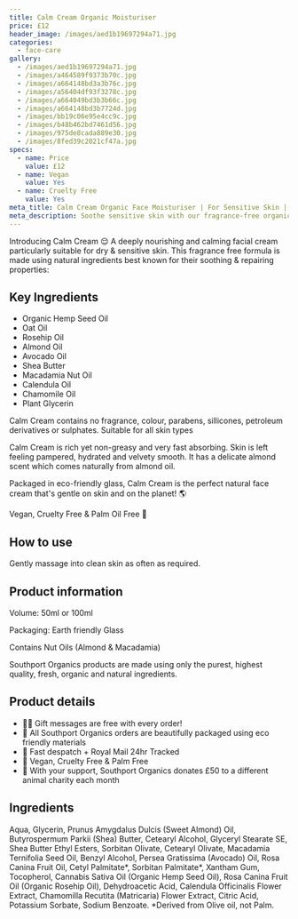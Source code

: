 ```yaml
---
title: Calm Cream Organic Moisturiser
price: £12
header_image: /images/aed1b19697294a71.jpg
categories:
  - face-care
gallery:
  - /images/aed1b19697294a71.jpg
  - /images/a464589f9373b70c.jpg
  - /images/a664148bd3a3b76c.jpg
  - /images/a56404df93f3278c.jpg
  - /images/a664049bd3b3b66c.jpg
  - /images/a664148bd3b7724d.jpg
  - /images/bb19c06e95e4cc9c.jpg
  - /images/b48b462bd7461d56.jpg
  - /images/975de8cada889e30.jpg
  - /images/8fed39c2021cf47a.jpg
specs:
  - name: Price
    value: £12
  - name: Vegan
    value: Yes
  - name: Cruelty Free
    value: Yes
meta_title: Calm Cream Organic Face Moisturiser | For Sensitive Skin | Southport Organics
meta_description: Soothe sensitive skin with our fragrance-free organic face cream blended with hemp seed oil, rosehip and oat. 100% vegan and cruelty-free skincare.
---
```


Introducing Calm Cream 😌 A deeply nourishing and calming facial cream particularly suitable for dry & sensitive skin. This fragrance free formula is made using natural ingredients best known for their soothing & repairing properties:

## Key Ingredients

- Organic Hemp Seed Oil
- Oat Oil
- Rosehip Oil
- Almond Oil
- Avocado Oil
- Shea Butter
- Macadamia Nut Oil
- Calendula Oil
- Chamomile Oil
- Plant Glycerin

Calm Cream contains no fragrance, colour, parabens, sillicones, petroleum derivatives or sulphates.
Suitable for all skin types

Calm Cream is rich yet non-greasy and very fast absorbing. Skin is left feeling pampered, hydrated and velvety smooth. It has a delicate almond scent which comes naturally from almond oil.

Packaged in eco-friendly glass, Calm Cream is the perfect natural face cream that's gentle on skin and on the planet! 🌎

Vegan, Cruelty Free & Palm Oil Free 🦧

## How to use

Gently massage into clean skin as often as required.

## Product information

Volume: 50ml or 100ml

Packaging: Earth friendly Glass

Contains Nut Oils (Almond & Macadamia)

Southport Organics products are made using only the purest, highest quality, fresh, organic and natural ingredients.

## Product details

- ✍🏼 Gift messages are free with every order!
- 🌿 All Southport Organics orders are beautifully packaged using eco friendly materials
- 📮 Fast despatch + Royal Mail 24hr Tracked
- 🐰 Vegan, Cruelty Free & Palm Free
- 🐾 With your support, Southport Organics donates £50 to a different animal charity each month

## Ingredients

Aqua, Glycerin, Prunus Amygdalus Dulcis (Sweet Almond) Oil, Butyrospermum Parkii (Shea) Butter, Cetearyl Alcohol, Glyceryl Stearate SE, Shea Butter Ethyl Esters, Sorbitan Olivate, Cetearyl Olivate, Macadamia Ternifolia Seed Oil, Benzyl Alcohol, Persea Gratissima (Avocado) Oil, Rosa Canina Fruit Oil, Cetyl Palmitate*, Sorbitan Palmitate*, Xantham Gum, Tocopherol, Cannabis Sativa Oil (Organic Hemp Seed Oil), Rosa Canina Fruit Oil (Organic Rosehip Oil), Dehydroacetic Acid, Calendula Officinalis Flower Extract, Chamomilla Recutita (Matricaria) Flower Extract, Citric Acid, Potassium Sorbate, Sodium Benzoate.
\*Derived from Olive oil, not Palm.
